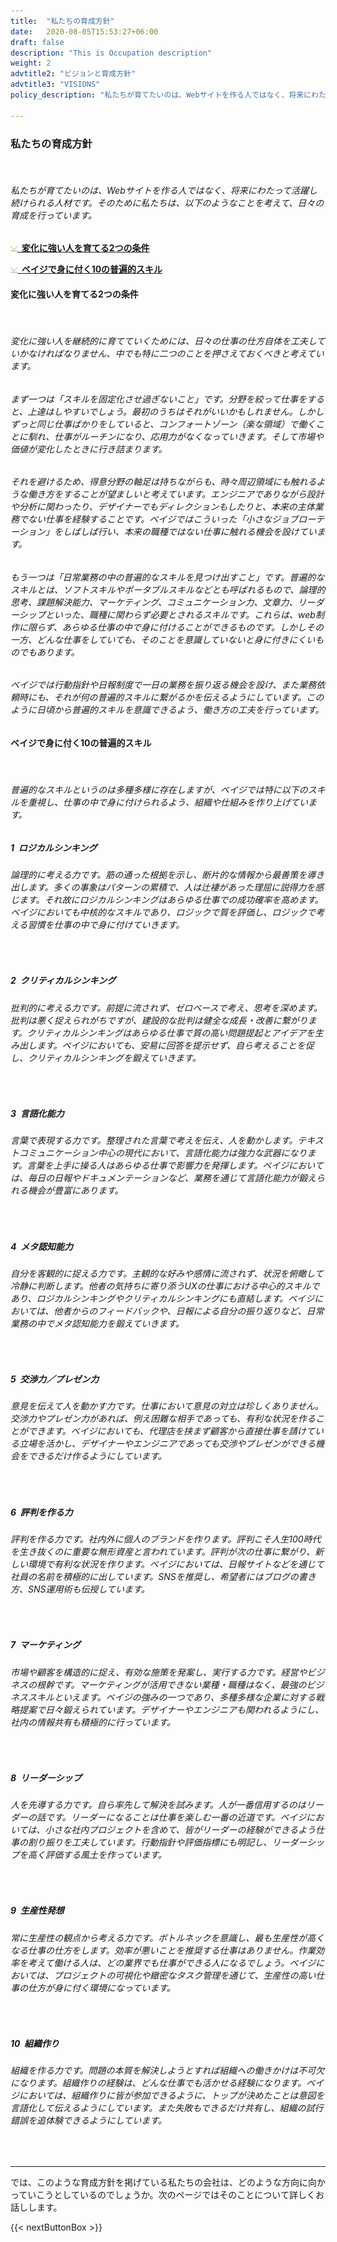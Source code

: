 ```yaml
---
title:  "私たちの育成方針"
date:   2020-08-05T15:53:27+06:00
draft: false
description: "This is Occupation description"
weight: 2
advtitle2: "ビジョンと育成方針"
advtitle3: "VISIONS"
policy_description: "私たちが育てたいのは、Webサイトを作る人ではなく、将来にわたって活躍し続けられる人材です。ここでは、ベイジの育成方針についてご紹介します。"

---
```


### **私たちの育成方針**
&nbsp;
###### 私たちが育てたいのは、Webサイトを作る人ではなく、将来にわたって活躍し続けられる人材です。そのために私たちは、以下のようなことを考えて、日々の育成を行っています。

![Image Not Available](../../ico_arw_page_anchor.gif)[**&nbsp; 変化に強い人を育てる2つの条件**](#変化に強い人を育てる2つの条件)

![Image Not Available](../../ico_arw_page_anchor.gif)[**&nbsp; ベイジで身に付く10の普遍的スキル**](#ベイジで身に付く10の普遍的スキル)

#### **変化に強い人を育てる2つの条件**
&nbsp;
###### 変化に強い人を継続的に育てていくためには、日々の仕事の仕方自体を工夫していかなければなりません、中でも特に二つのことを押さえておくべきと考えています。
###### まず一つは「スキルを固定化させ過ぎないこと」です。分野を絞って仕事をすると、上達はしやすいでしょう。最初のうちはそれがいいかもしれません。しかしずっと同じ仕事ばかりをしていると、コンフォートゾーン（楽な領域）で働くことに馴れ、仕事がルーチンになり、応用力がなくなっていきます。そして市場や価値が変化したときに行き詰まります。
###### それを避けるため、得意分野の軸足は持ちながらも、時々周辺領域にも触れるような働き方をすることが望ましいと考えています。エンジニアでありながら設計や分析に関わったり、デザイナーでもディレクションもしたりと、本来の主体業務でない仕事を経験することです。ベイジではこういった「小さなジョブローテーション」をしばしば行い、本来の職種ではない仕事に触れる機会を設けています。
###### もう一つは「日常業務の中の普遍的なスキルを見つけ出すこと」です。普遍的なスキルとは、ソフトスキルやポータブルスキルなどとも呼ばれるもので、論理的思考、課題解決能力、マーケティング、コミュニケーション力、文章力、リーダーシップといった、職種に関わらず必要とされるスキルです。これらは、web制作に限らず、あらゆる仕事の中で身に付けることができるものです。しかしその一方、どんな仕事をしていても、そのことを意識していないと身に付きにくいものでもあります。
###### ベイジでは行動指針や日報制度で一日の業務を振り返る機会を設け、また業務依頼時にも、それが何の普遍的スキルに繋がるかを伝えるようにしています。このように日頃から普遍的スキルを意識できるよう、働き方の工夫を行っています。

#### **ベイジで身に付く10の普遍的スキル**
&nbsp;
###### 普遍的なスキルというのは多種多様に存在しますが、ベイジでは特に以下のスキルを重視し、仕事の中で身に付けられるよう、組織や仕組みを作り上げています。

##### **1&nbsp; ロジカルシンキング**
###### 論理的に考える力です。筋の通った根拠を示し、断片的な情報から最善策を導き出します。多くの事象はパターンの累積で、人は辻褄があった理屈に説得力を感じます。それ故にロジカルシンキングはあらゆる仕事での成功確率を高めます。ベイジにおいても中核的なスキルであり、ロジックで質を評価し、ロジックで考える習慣を仕事の中で身に付けていきます。
&nbsp;

##### **2&nbsp; クリティカルシンキング**
###### 批判的に考える力です。前提に流されず、ゼロベースで考え、思考を深めます。批判は悪く捉えられがちですが、建設的な批判は健全な成長・改善に繋がります。クリティカルシンキングはあらゆる仕事で質の高い問題提起とアイデアを生み出します。ベイジにおいても、安易に回答を提示せず、自ら考えることを促し、クリティカルシンキングを鍛えていきます。
&nbsp;

##### **3&nbsp; 言語化能力**
###### 言葉で表現する力です。整理された言葉で考えを伝え、人を動かします。テキストコミュニケーション中心の現代において、言語化能力は強力な武器になります。言葉を上手に操る人はあらゆる仕事で影響力を発揮します。ベイジにおいては、毎日の日報やドキュメンテーションなど、業務を通じて言語化能力が鍛えられる機会が豊富にあります。
&nbsp;

##### **4&nbsp; メタ認知能力**
###### 自分を客観的に捉える力です。主観的な好みや感情に流されず、状況を俯瞰して冷静に判断します。他者の気持ちに寄り添うUXの仕事における中心的スキルであり、ロジカルシンキングやクリティカルシンキングにも直結します。ベイジにおいては、他者からのフィードバックや、日報による自分の振り返りなど、日常業務の中でメタ認知能力を鍛えていきます。
&nbsp;

##### **5&nbsp; 交渉力／プレゼン力**
###### 意見を伝えて人を動かす力です。仕事において意見の対立は珍しくありません。交渉力やプレゼン力があれば、例え困難な相手であっても、有利な状況を作ることができます。ベイジにおいても、代理店を挟まず顧客から直接仕事を請けている立場を活かし、デザイナーやエンジニアであっても交渉やプレゼンができる機会をできるだけ作るようにしています。
&nbsp;

##### **6&nbsp; 評判を作る力**
###### 評判を作る力です。社内外に個人のブランドを作ります。評判こそ人生100時代を生き抜くのに重要な無形資産と言われています。評判が次の仕事に繋がり、新しい環境で有利な状況を作ります。ベイジにおいては、日報サイトなどを通じて社員の名前を積極的に出しています。SNSを推奨し、希望者にはブログの書き方、SNS運用術も伝授しています。
&nbsp;

##### **7&nbsp; マーケティング**
###### 市場や顧客を構造的に捉え、有効な施策を発案し、実行する力です。経営やビジネスの根幹です。マーケティングが活用できない業種・職種はなく、最強のビジネススキルといえます。ベイジの強みの一つであり、多種多様な企業に対する戦略提案で日々鍛えられています。デザイナーやエンジニアも関われるようにし、社内の情報共有も積極的に行っています。
&nbsp;
##### **8&nbsp; リーダーシップ**
###### 人を先導する力です。自ら率先して解決を試みます。人が一番信用するのはリーダーの話です。リーダーになることは仕事を楽しむ一番の近道です。ベイジにおいては、小さな社内プロジェクトを含めて、皆がリーダーの経験ができるよう仕事の割り振りを工夫しています。行動指針や評価指標にも明記し、リーダーシップを高く評価する風土を作っています。
&nbsp;

##### **9&nbsp; 生産性発想**
###### 常に生産性の観点から考える力です。ボトルネックを意識し、最も生産性が高くなる仕事の仕方をします。効率が悪いことを推奨する仕事はありません。作業効率を考えて働ける人は、どの業界でも仕事ができる人になるでしょう。ベイジにおいては、プロジェクトの可視化や緻密なタスク管理を通じて、生産性の高い仕事の仕方が身に付く環境になっています。
&nbsp;

##### **10&nbsp; 組織作り**
###### 組織を作る力です。問題の本質を解決しようとすれば組織への働きかけは不可欠になります。組織作りの経験は、どんな仕事でも活かせる経験になります。ベイジにおいては、組織作りに皆が参加できるように、トップが決めたことは意図を言語化して伝えるようにしています。また失敗もできるだけ共有し、組織の試行錯誤を追体験できるようにしています。
&nbsp;

---
では、このような育成方針を掲げている私たちの会社は、どのような方向に向かっていこうとしているのでしょうか。次のページではそのことについて詳しくお話しします。

{{< nextButtonBox >}}
